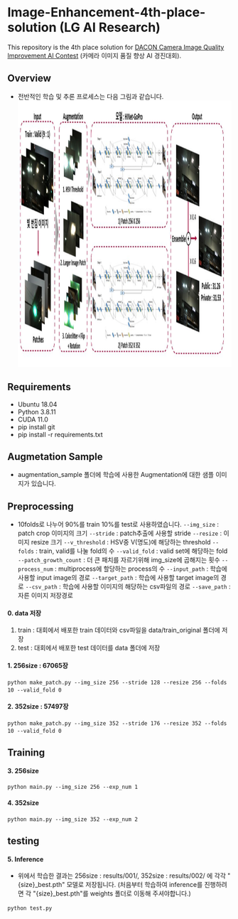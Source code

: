 # Image-Enhancement-4th-place-solution (LG AI Research)
This repository is the 4th place solution for [DACON Camera Image Quality Improvement AI Contest](https://dacon.io/competitions/official/235746/overview/description) (카메라 이미지 품질 향상 AI 경진대회).

## Overview
- 전반적인 학습 및 추론 프로세스는 다음 그림과 같습니다.
<img src="overview.jpg" width="1000px" height="600px" title="Process overview"/><br>

## Requirements

- Ubuntu 18.04
- Python 3.8.11
- CUDA 11.0
- pip install git
- pip install -r requirements.txt

## Augmetation Sample

- augmentation_sample 폴더에 학습에 사용한 Augmentation에 대한 샘플 이미지가 있습니다.

## Preprocessing

- 10folds로 나누어 90%를 train 10%를 test로 사용하였습니다.
`--img_size` : patch crop 이미지의 크기
`--stride` : patch추출에 사용할 stride
`--resize` : 이미지 resize 크기
`--v_threshold` : HSV중 V(명도)에 해당하는 threshold
`--folds` : train, valid를 나눌 fold의 수
`--valid_fold` : valid set에 해당하는 fold
`--patch_growth_count` : 더 큰 패치를 자르기위해 img_size에 곱해지는 횟수
`--process_num` : multiprocess에 할당하는 process의 수
`--input_path` : 학습에 사용할 input image의 경로
`--target_path` : 학습에 사용할 target image의 경로
`--csv_path` : 학습에 사용할 이미지의 해당하는 csv파일의 경로
`--save_path` : 자른 이미지 저장경로

#### 0. data 저장

1) train : 대회에서 배포한 train 데이터와 csv파일을 data/train_original 폴더에 저장
2) test : 대회에서 배포한 test 데이터를 data 폴더에 저장

#### 1. 256size : 67065장

`python make_patch.py --img_size 256 --stride 128 --resize 256 --folds 10 --valid_fold 0`

#### 2. 352size : 57497장

`python make_patch.py --img_size 352 --stride 176 --resize 352 --folds 10 --valid_fold 0`


## Training

#### 3. 256size

`python main.py --img_size 256 --exp_num 1`

#### 4. 352size

`python main.py --img_size 352 --exp_num 2`


## testing

#### 5. Inference

- 위에서 학습한 결과는 256size : results/001/, 352size : results/002/ 에 각각 "{size}_best.pth" 모델로 저장됩니다. (처음부터 학습하여 inference를 진행하려면 각 "{size}_best.pth"를 weights 폴더로 이동해 주셔야합니다.)

`python test.py`
